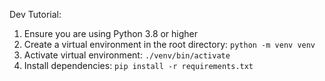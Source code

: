 Dev Tutorial:

1. Ensure you are using Python 3.8 or higher
2. Create a virtual environment in the root directory: `python -m venv venv`
3. Activate virtual environment: `./venv/bin/activate`
4. Install dependencies: `pip install -r requirements.txt`